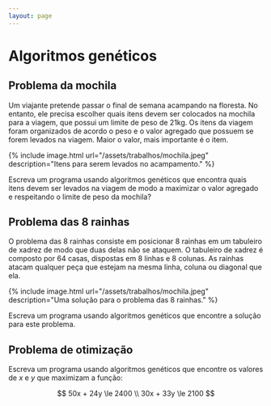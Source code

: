 ```yaml
---
layout: page
---
```


# Algoritmos genéticos

## Problema da mochila

Um viajante pretende passar o final de semana acampando na floresta. No entanto, ele precisa escolher quais itens devem ser colocados na mochila para a viagem, que possui um limite de peso de 21kg. Os itens da viagem foram organizados de acordo o peso e o valor agregado que possuem se forem levados na viagem. Maior o valor, mais importante é o item.

{% include image.html url="/assets/trabalhos/mochila.jpeg" description="Itens para serem levados no acampamento." %}

Escreva um programa usando algoritmos genéticos que encontra quais itens devem ser levados na viagem de modo a maximizar o valor agregado e respeitando o limite de peso da mochila?

## Problema das 8 rainhas

O problema das 8 rainhas consiste em posicionar 8 rainhas em um tabuleiro de xadrez de modo que duas delas não se ataquem. O tabuleiro de xadrez é composto por 64 casas, dispostas em 8 linhas e 8 colunas. As rainhas atacam qualquer peça que estejam na mesma linha, coluna ou diagonal que ela.

{% include image.html url="/assets/trabalhos/mochila.jpeg" description="Uma solução para o problema das 8 rainhas." %}

Escreva um programa usando algoritmos genéticos que encontre a solução para este problema.


## Problema de otimização

Escreva um programa usando algoritmos genéticos que encontre os valores de $x$ e $y$ que maximizam a função:

$$
50x + 24y \le 2400 \\
30x + 33y \le 2100
$$



